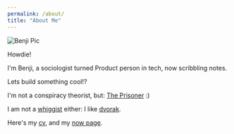 ```yaml
---
permalink: /about/
title: "About Me"
---
```


![Benji Pic](../assets/pics/profile.png "Hey There Fren picture")

Howdie!

I\'m Benji, a sociologist turned Product person in tech, now scribbling notes.

Lets build something cool!?

I\'m not a conspiracy theorist, but: [The Prisoner](http://www.imdb.com/title/tt0061287/) :)

I am not a [whiggist](https://en.wikipedia.org/wiki/Whiggism) either:
I like [dvorak](http://www.dvzine.org/).

Here's my [cv](../assets/docs/cv/benji-cv.pdf), and my [now page](../now).


